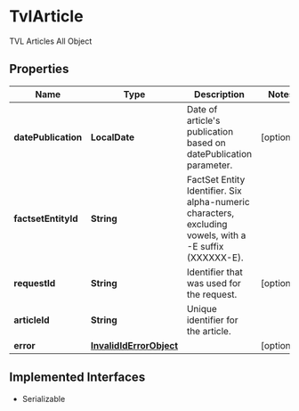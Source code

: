 

# TvlArticle

TVL Articles All Object

## Properties

Name | Type | Description | Notes
------------ | ------------- | ------------- | -------------
**datePublication** | **LocalDate** | Date of article&#39;s publication based on datePublication parameter. |  [optional]
**factsetEntityId** | **String** | FactSet Entity Identifier. Six alpha-numeric characters, excluding vowels, with a -E suffix (XXXXXX-E). | 
**requestId** | **String** | Identifier that was used for the request. |  [optional]
**articleId** | **String** | Unique identifier for the article. | 
**error** | [**InvalidIdErrorObject**](InvalidIdErrorObject.md) |  |  [optional]


## Implemented Interfaces

* Serializable


